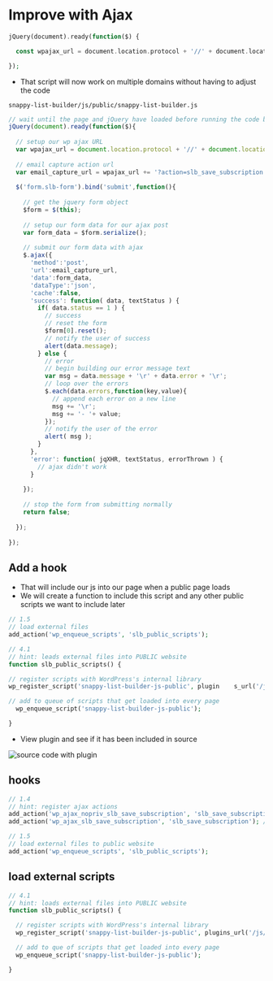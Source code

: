 # Improve with Ajax
```php
jQuery(document).ready(function($) {

  const wpajax_url = document.location.protocol + '//' + document.location.host + '/wp-admin/admin-ajax.php';

});
```

* That script will now work on multiple domains without having to adjust the code

`snappy-list-builder/js/public/snappy-list-builder.js`

```js
// wait until the page and jQuery have loaded before running the code below
jQuery(document).ready(function($){
  
  // setup our wp ajax URL
  var wpajax_url = document.location.protocol + '//' + document.location.host + '/wp-admin/admin-ajax.php';
  
  // email capture action url
  var email_capture_url = wpajax_url += '?action=slb_save_subscription';
  
  $('form.slb-form').bind('submit',function(){
    
    // get the jquery form object
    $form = $(this);
    
    // setup our form data for our ajax post
    var form_data = $form.serialize();
    
    // submit our form data with ajax
    $.ajax({
      'method':'post',
      'url':email_capture_url,
      'data':form_data,
      'dataType':'json',
      'cache':false,
      'success': function( data, textStatus ) {
        if( data.status == 1 ) {
          // success
          // reset the form
          $form[0].reset();
          // notify the user of success
          alert(data.message);
        } else {
          // error
          // begin building our error message text
          var msg = data.message + '\r' + data.error + '\r';
          // loop over the errors
          $.each(data.errors,function(key,value){
            // append each error on a new line
            msg += '\r';
            msg += '- '+ value;
          });
          // notify the user of the error
          alert( msg );
        }
      },
      'error': function( jqXHR, textStatus, errorThrown ) {
        // ajax didn't work
      }
      
    });
    
    // stop the form from submitting normally
    return false;
    
  });
  
});
```

## Add a hook
* That will include our js into our page when a public page loads
* We will create a function to include this script and any other public scripts we want to include later

```php
// 1.5
// load external files
add_action('wp_enqueue_scripts', 'slb_public_scripts');
```


```php
// 4.1
// hint: leads external files into PUBLIC website
function slb_public_scripts() {

// register scripts with WordPress's internal library
wp_register_script('snappy-list-builder-js-public', plugin    s_url('/js/public/snappy-list-builder.js', __FILE__), array(    'jquery'),'',true);

// add to queue of scripts that get loaded into every page
  wp_enqueue_script('snappy-list-builder-js-public');

}
```

 * View plugin and see if it has been included in source
 
 ![source code with plugin](https://i.imgur.com/vWKxvKe.png)

## hooks
```php
// 1.4
// hint: register ajax actions
add_action('wp_ajax_nopriv_slb_save_subscription', 'slb_save_subscription'); // regular website visitor
add_action('wp_ajax_slb_save_subscription', 'slb_save_subscription'); // admin user

// 1.5
// load external files to public website
add_action('wp_enqueue_scripts', 'slb_public_scripts');
```

## load external scripts
```php
// 4.1
// hint: loads external files into PUBLIC website
function slb_public_scripts() {

  // register scripts with WordPress's internal library
  wp_register_script('snappy-list-builder-js-public', plugins_url('/js/public/snappy-list-builder.js',__FILE__), array('jquery'),'',true);

  // add to que of scripts that get loaded into every page
  wp_enqueue_script('snappy-list-builder-js-public');

}
```

 


